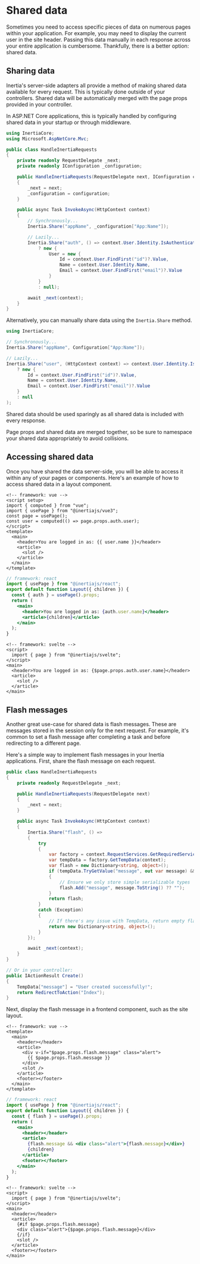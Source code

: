 # Shared data

Sometimes you need to access specific pieces of data on numerous pages within your application. For example, you may need to display the current user in the site header. Passing this data manually in each response across your entire application is cumbersome. Thankfully, there is a better option: shared data.

## Sharing data

Inertia's server-side adapters all provide a method of making shared data available for every request. This is typically done outside of your controllers. Shared data will be automatically merged with the page props provided in your controller.

In ASP.NET Core applications, this is typically handled by configuring shared data in your startup or through middleware.

```csharp
using InertiaCore;
using Microsoft.AspNetCore.Mvc;

public class HandleInertiaRequests
{
    private readonly RequestDelegate _next;
    private readonly IConfiguration _configuration;

    public HandleInertiaRequests(RequestDelegate next, IConfiguration configuration)
    {
        _next = next;
        _configuration = configuration;
    }

    public async Task InvokeAsync(HttpContext context)
    {
        // Synchronously...
        Inertia.Share("appName", _configuration["App:Name"]);

        // Lazily...
        Inertia.Share("auth", () => context.User.Identity.IsAuthenticated
            ? new {
                User = new {
                    Id = context.User.FindFirst("id")?.Value,
                    Name = context.User.Identity.Name,
                    Email = context.User.FindFirst("email")?.Value
                }
            }
            : null);

        await _next(context);
    }
}
```

Alternatively, you can manually share data using the `Inertia.Share` method.

```csharp
using InertiaCore;

// Synchronously...
Inertia.Share("appName", Configuration["App:Name"]);

// Lazily...
Inertia.Share("user", (HttpContext context) => context.User.Identity.IsAuthenticated
    ? new {
        Id = context.User.FindFirst("id")?.Value,
        Name = context.User.Identity.Name,
        Email = context.User.FindFirst("email")?.Value
    }
    : null
);
```

Shared data should be used sparingly as all shared data is included with every response.

Page props and shared data are merged together, so be sure to namespace your shared data appropriately to avoid collisions.

## Accessing shared data

Once you have shared the data server-side, you will be able to access it within any of your pages or components. Here's an example of how to access shared data in a layout component.

```vue
<!-- framework: vue -->
<script setup>
import { computed } from "vue";
import { usePage } from "@inertiajs/vue3";
const page = usePage();
const user = computed(() => page.props.auth.user);
</script>
<template>
  <main>
    <header>You are logged in as: {{ user.name }}</header>
    <article>
      <slot />
    </article>
  </main>
</template>
```

```jsx
// framework: react
import { usePage } from "@inertiajs/react";
export default function Layout({ children }) {
  const { auth } = usePage().props;
  return (
    <main>
      <header>You are logged in as: {auth.user.name}</header>
      <article>{children}</article>
    </main>
  );
}
```

```svelte
<!-- framework: svelte -->
<script>
  import { page } from "@inertiajs/svelte";
</script>
<main>
  <header>You are logged in as: {$page.props.auth.user.name}</header>
  <article>
    <slot />
  </article>
</main>
```

## Flash messages

Another great use-case for shared data is flash messages. These are messages stored in the session only for the next request. For example, it's common to set a flash message after completing a task and before redirecting to a different page.

Here's a simple way to implement flash messages in your Inertia applications. First, share the flash message on each request.

```csharp
public class HandleInertiaRequests
{
    private readonly RequestDelegate _next;

    public HandleInertiaRequests(RequestDelegate next)
    {
        _next = next;
    }

    public async Task InvokeAsync(HttpContext context)
    {
        Inertia.Share("flash", () =>
        {
            try
            {
                var factory = context.RequestServices.GetRequiredService<ITempDataDictionaryFactory>();
                var tempData = factory.GetTempData(context);
                var flash = new Dictionary<string, object>();
                if (tempData.TryGetValue("message", out var message) && message is not null)
                {
                    // Ensure we only store simple serializable types
                    flash.Add("message", message.ToString() ?? "");
                }
                return flash;
            }
            catch (Exception)
            {
                // If there's any issue with TempData, return empty flash to prevent crashes
                return new Dictionary<string, object>();
            }
        });

        await _next(context);
    }
}

// Or in your controller:
public IActionResult Create()
{
    TempData["message"] = "User created successfully!";
    return RedirectToAction("Index");
}
```

Next, display the flash message in a frontend component, such as the site layout.

```vue
<!-- framework: vue -->
<template>
  <main>
    <header></header>
    <article>
      <div v-if="$page.props.flash.message" class="alert">
        {{ $page.props.flash.message }}
      </div>
      <slot />
    </article>
    <footer></footer>
  </main>
</template>
```

```jsx
// framework: react
import { usePage } from "@inertiajs/react";
export default function Layout({ children }) {
  const { flash } = usePage().props;
  return (
    <main>
      <header></header>
      <article>
        {flash.message && <div class="alert">{flash.message}</div>}
        {children}
      </article>
      <footer></footer>
    </main>
  );
}
```

```svelte
<!-- framework: svelte -->
<script>
  import { page } from "@inertiajs/svelte";
</script>
<main>
  <header></header>
  <article>
    {#if $page.props.flash.message}
    <div class="alert">{$page.props.flash.message}</div>
    {/if}
    <slot />
  </article>
  <footer></footer>
</main>
```
